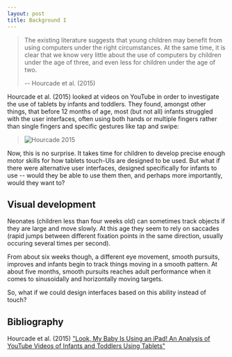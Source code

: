```yaml
---
layout: post
title: Background I
---
```


> The existing literature suggests that young children may benefit from using
> computers under the right circumstances. At the same time, it is clear that
> we know very little about the use of computers by children under the age of
> three, and even less for children under the age of two.
>
> -- Hourcade et al. (2015)


Hourcade et al. (2015) looked at videos on YouTube in order to investigate
the use of tablets by infants and toddlers. They found, amongst other things,
that before 12 months of age, most (but not all) infants struggled with the
user interfaces, often using both hands or multiple fingers rather than
single fingers and specific gestures like tap and swipe:

> ![Hourcade 2015](hourcade-2015-hands-or-fingers.jpg)

Now, this is no surprise. It takes time for children to develop precise
enough motor skills for how tablets touch-UIs are designed to be used.
But what if there were alternative user interfaces, designed specifically
for infants to use -- would they be able to use them then, and perhaps more
importantly, would they want to?

Visual development
------------------
Neonates (children less than four weeks old) can sometimes track objects
if they are large and move slowly. At this age they seem to rely on saccades
(rapid jumps between different fixation points in the same direction, usually
occuring several times per second).

From about six weeks though, a different eye movement, smooth pursuits,
improves and infants begin to track things moving in a smooth pattern.
At about five months, smooth pursuits reaches adult performance when it
comes to sinusoidally and horizontally moving targets.

So, what if we could design interfaces based on this ability instead of
touch?


Bibliography
------------
Hourcade et al. (2015) ["Look, My Baby Is Using an iPad! An Analysis of YouTube Videos of Infants and Toddlers Using Tablets"](http://doi.acm.org/10.1145/2702123.2702266)

